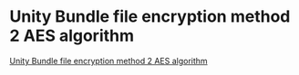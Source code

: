 # Unity Bundle file encryption method 2 AES algorithm
[Unity Bundle file encryption method 2 AES algorithm](https://aiwithcloud.com/2022/09/19/unity_bundle_file_encryption_method_2_aes_algorithm/)
